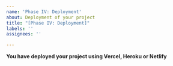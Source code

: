 ```yaml
---
name: 'Phase IV: Deployment'
about: Deployment of your project
title: "[Phase IV: Deployment]"
labels: ''
assignees: ''

---
```


**You have deployed your project using Vercel, Heroku or Netlify**
